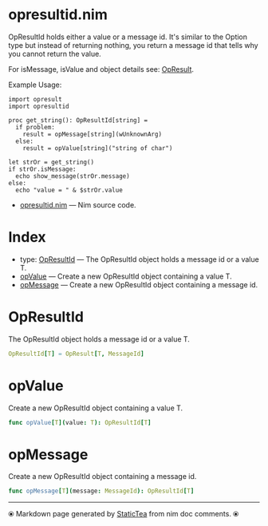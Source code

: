 # opresultid.nim

OpResultId holds either a value or a message id.  It's similar to
the Option type but instead of returning nothing, you return a
message id that tells why you cannot return the value.

For isMessage, isValue and object details see: [OpResult](opresult.md).

Example Usage:

~~~
import opresult
import opresultid

proc get_string(): OpResultId[string] =
  if problem:
    result = opMessage[string](wUnknownArg)
  else:
    result = opValue[string]("string of char")

let strOr = get_string()
if strOr.isMessage:
  echo show_message(strOr.message)
else:
  echo "value = " & $strOr.value
~~~~

* [opresultid.nim](../src/opresultid.nim) &mdash; Nim source code.
# Index

* type: [OpResultId](#opresultid) &mdash; The OpResultId object holds a message id or a value T.
* [opValue](#opvalue) &mdash; Create a new OpResultId object containing a value T.
* [opMessage](#opmessage) &mdash; Create a new OpResultId object containing a message id.

# OpResultId

The OpResultId object holds a message id or a value T.

```nim
OpResultId[T] = OpResult[T, MessageId]
```

# opValue

Create a new OpResultId object containing a value T.

```nim
func opValue[T](value: T): OpResultId[T]
```

# opMessage

Create a new OpResultId object containing a message id.

```nim
func opMessage[T](message: MessageId): OpResultId[T]
```


---
⦿ Markdown page generated by [StaticTea](https://github.com/flenniken/statictea/) from nim doc comments. ⦿
